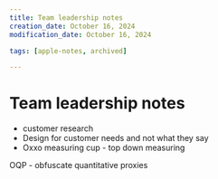 ```yaml
---
title: Team leadership notes
creation_date: October 16, 2024
modification_date: October 16, 2024

tags: [apple-notes, archived]

---
```



# Team leadership notes

- customer research 
- Design for customer needs and not what they say
- Oxxo measuring cup - top down measuring 

OQP - 
obfuscate quantitative proxies 
